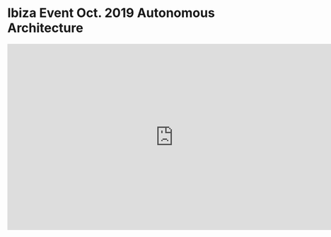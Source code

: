 # Ibiza Event Oct. 2019 Autonomous Architecture

<iframe width="750" height="421" src="https://www.youtube.com/embed/m1UCSLu0GUU" frameborder="0" allow="accelerometer; autoplay; encrypted-media; gyroscope; picture-in-picture" allowfullscreen></iframe>

